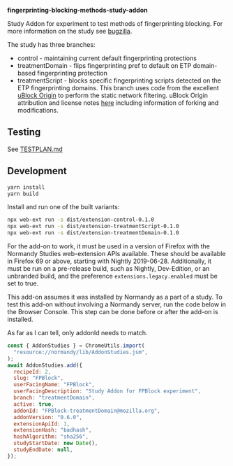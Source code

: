 **fingerprinting-blocking-methods-study-addon**

Study Addon for experiment to test methods of fingerprinting blocking.  For more information on the study see [bugzilla](https://bugzilla.mozilla.org/show_bug.cgi?id=1595604).

The study has three branches:
* control - maintaining current default fingerprinting protections
* treatmentDomain - flips fingerprinting pref to default on ETP domain-based fingerprinting protection
* treatmentScript - blocks specific fingerprinting scripts detected on the ETP fingerprinting domains. This branch uses code from the excellent [uBlock Origin](https://github.com/gorhill/uBlock) to perform the static network filtering. uBlock Origin attribution and license notes [here](https://github.com/mozilla/fingerprinting-blocking-methods-study-addon/blob/master/src/treatmentScript/requestBlocking/LICENSE.md) including information of forking and modifications.

## Testing

See [TESTPLAN.md](TESTPLAN.md)

## Development

```bash
yarn install
yarn build
```

Install and run one of the built variants:

```bash
npx web-ext run -s dist/extension-control-0.1.0
npx web-ext run -s dist/extension-treatmentScript-0.1.0
npx web-ext run -s dist/extension-treatmentDomain-0.1.0
```

For the add-on to work, it must be used in a version of Firefox with the
Normandy Studies web-extension APIs available. These should be available in
Firefox 69 or above, starting with Nightly 2019-06-28. Additionally, it must
be run on a pre-release build, such as Nightly, Dev-Edition, or an unbranded
build, and the preference `extensions.legacy.enabled` must be set to true.

This add-on assumes it was installed by Normandy as a part of a study. To test this add-on without
involving a Normandy server, run the code below in the Browser Console. This step can be done before
or after the add-on is installed.

As far as I can tell, only addonId needs to match.

```js
const { AddonStudies } = ChromeUtils.import(
  "resource://normandy/lib/AddonStudies.jsm",
);
await AddonStudies.add({
  recipeId: 2,
  slug: "FPBlock",
  userFacingName: "FPBlock",
  userFacingDescription: "Study Addon for FPBlock experiment",
  branch: "treatmentDomain",
  active: true,
  addonId: "FPBlock-treatmentDomain@mozilla.org",
  addonVersion: "0.6.0",
  extensionApiId: 1,
  extensionHash: "badhash",
  hashAlgorithm: "sha256",
  studyStartDate: new Date(),
  studyEndDate: null,
});
```